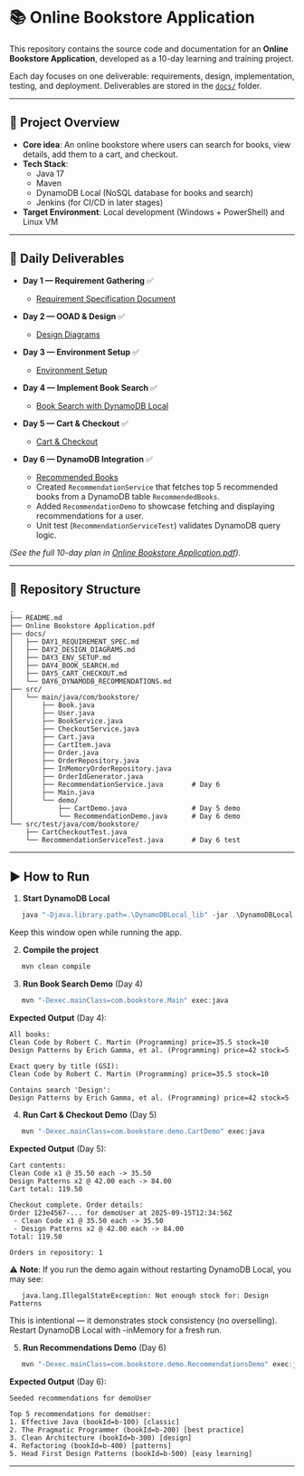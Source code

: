 # 📚 Online Bookstore Application

This repository contains the source code and documentation for an **Online Bookstore Application**, developed as a 10-day learning and training project.  

Each day focuses on one deliverable: requirements, design, implementation, testing, and deployment. Deliverables are stored in the [`docs/`](docs/) folder.

---

## 🚀 Project Overview

- **Core idea**: An online bookstore where users can search for books, view details, add them to a cart, and checkout.  
- **Tech Stack**:  
  - Java 17  
  - Maven  
  - DynamoDB Local (NoSQL database for books and search)  
  - Jenkins (for CI/CD in later stages)  
- **Target Environment**: Local development (Windows + PowerShell) and Linux VM  

---

## 📅 Daily Deliverables

- **Day 1 — Requirement Gathering** ✅  
  - [Requirement Specification Document](docs/DAY1_REQUIREMENT_SPEC.md)  

- **Day 2 — OOAD & Design** ✅  
  - [Design Diagrams](docs/DAY2_DESIGN_DIAGRAMS.md)  

- **Day 3 — Environment Setup** ✅  
  - [Environment Setup](docs/DAY3_ENV_SETUP.MD)  

- **Day 4 — Implement Book Search** ✅  
  - [Book Search with DynamoDB Local](docs/DAY4_BOOK_SEARCH.md)  

- **Day 5 — Cart & Checkout** ✅  
  - [Cart & Checkout](docs/DAY5_CART_CHECKOUT.md)  

- **Day 6 — DynamoDB Integration** ✅  
  - [Recommended Books](docs/DAY6_DYNAMODB_RECOMMENDATIONS.md)  
  - Created `RecommendationService` that fetches top 5 recommended books from a DynamoDB table `RecommendedBooks`.  
  - Added `RecommendationDemo` to showcase fetching and displaying recommendations for a user.  
  - Unit test (`RecommendationServiceTest`) validates DynamoDB query logic.  

*(See the full 10-day plan in [Online Bookstore Application.pdf](Online%20Bookstore%20Application.pdf)).*

---

## 📂 Repository Structure

```text
.
├── README.md                        
├── Online Bookstore Application.pdf 
├── docs/                            
│   ├── DAY1_REQUIREMENT_SPEC.md     
│   ├── DAY2_DESIGN_DIAGRAMS.md      
│   ├── DAY3_ENV_SETUP.md            
│   ├── DAY4_BOOK_SEARCH.md          
│   ├── DAY5_CART_CHECKOUT.md        
│   └── DAY6_DYNAMODB_RECOMMENDATIONS.md 
├── src/                             
│   └── main/java/com/bookstore/    
│       ├── Book.java
│       ├── User.java
│       ├── BookService.java
│       ├── CheckoutService.java
│       ├── Cart.java
│       ├── CartItem.java
│       ├── Order.java
│       ├── OrderRepository.java
│       ├── InMemoryOrderRepository.java
│       ├── OrderIdGenerator.java
│       ├── RecommendationService.java       # Day 6
│       ├── Main.java                        
│       └── demo/
│           ├── CartDemo.java                # Day 5 demo
│           └── RecommendationDemo.java      # Day 6 demo
└── src/test/java/com/bookstore/
    ├── CartCheckoutTest.java                
    └── RecommendationServiceTest.java       # Day 6 test

```
---

## ▶️ How to Run

1. **Start DynamoDB Local**
```powershell
   java "-Djava.library.path=.\DynamoDBLocal_lib" -jar .\DynamoDBLocal.jar -sharedDb -port 8000
```
Keep this window open while running the app.

2. **Compile the project**
```powershell
   mvn clean compile
```
3. **Run Book Search Demo** (Day 4)
```powershell
   mvn "-Dexec.mainClass=com.bookstore.Main" exec:java
```
**Expected Output** (Day 4):
```text
All books:
Clean Code by Robert C. Martin (Programming) price=35.5 stock=10
Design Patterns by Erich Gamma, et al. (Programming) price=42 stock=5

Exact query by title (GSI):
Clean Code by Robert C. Martin (Programming) price=35.5 stock=10

Contains search 'Design':
Design Patterns by Erich Gamma, et al. (Programming) price=42 stock=5
```
4. **Run Cart & Checkout Demo** (Day 5)
```powershell
   mvn "-Dexec.mainClass=com.bookstore.demo.CartDemo" exec:java
```
**Expected Output** (Day 5):
```text
Cart contents:
Clean Code x1 @ 35.50 each -> 35.50
Design Patterns x2 @ 42.00 each -> 84.00
Cart total: 119.50

Checkout complete. Order details:
Order 123e4567-... for demoUser at 2025-09-15T12:34:56Z
 - Clean Code x1 @ 35.50 each -> 35.50
 - Design Patterns x2 @ 42.00 each -> 84.00
Total: 119.50

Orders in repository: 1
```
⚠️ **Note**: If you run the demo again without restarting DynamoDB Local, you may see:
```text
   java.lang.IllegalStateException: Not enough stock for: Design Patterns
```
This is intentional — it demonstrates stock consistency (no overselling). Restart DynamoDB Local with -inMemory for a fresh run.

5. **Run Recommendations Demo** (Day 6)
```powershell
   mvn "-Dexec.mainClass=com.bookstore.demo.RecommendationsDemo" exec:java
```
**Expected Output** (Day 6):
```text
Seeded recommendations for demoUser

Top 5 recommendations for demoUser:
1. Effective Java (bookId=b-100) [classic]
2. The Pragmatic Programmer (bookId=b-200) [best practice]
3. Clean Architecture (bookId=b-300) [design]
4. Refactoring (bookId=b-400) [patterns]
5. Head First Design Patterns (bookId=b-500) [easy learning]
```

---